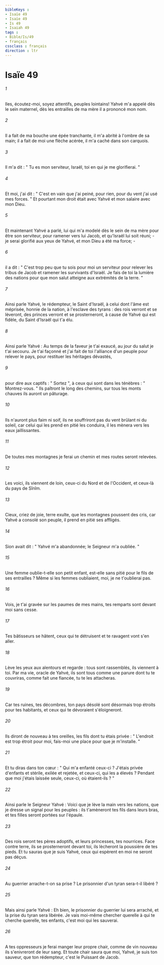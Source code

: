 ```yaml
---
bibleKeys : 
- Isaïe 49
- Isaïe 49
- Is 49
- Isaiah 49
tags : 
- Bible/Is/49
- français
cssclass : français
direction : ltr
---
```


# Isaïe 49

###### 1
Iles, écoutez-moi, soyez attentifs, peuples lointains! Yahvé m'a appelé dès le sein maternel, dès les entrailles de ma mère il a prononcé mon nom. 
###### 2
Il a fait de ma bouche une épée tranchante, il m'a abrité à l'ombre de sa main; il a fait de moi une flèche acérée, il m'a caché dans son carquois. 
###### 3
Il m'a dit : " Tu es mon serviteur, Israël, toi en qui je me glorifierai. " 
###### 4
Et moi, j'ai dit : " C'est en vain que j'ai peiné, pour rien, pour du vent j'ai usé mes forces. " Et pourtant mon droit était avec Yahvé et mon salaire avec mon Dieu. 
###### 5
Et maintenant Yahvé a parlé, lui qui m'a modelé dès le sein de ma mère pour être son serviteur, pour ramener vers lui Jacob, et qu'Israël lui soit réuni; - je serai glorifié aux yeux de Yahvé, et mon Dieu a été ma force; - 
###### 6
il a dit : " C'est trop peu que tu sois pour moi un serviteur pour relever les tribus de Jacob et ramener les survivants d'Israël. Je fais de toi la lumière des nations pour que mon salut atteigne aux extrémités de la terre. " 
###### 7
Ainsi parle Yahvé, le rédempteur, le Saint d'Israël, à celui dont l'âme est méprisée, honnie de la nation, à l'esclave des tyrans : des rois verront et se lèveront, des princes verront et se prosterneront, à cause de Yahvé qui est fidèle, du Saint d'Israël qui t'a élu. 
###### 8
Ainsi parle Yahvé : Au temps de la faveur je t'ai exaucé, au jour du salut je t'ai secouru. Je t'ai façonné et j'ai fait de toi l'alliance d'un peuple pour relever le pays, pour restituer les héritages dévastés, 
###### 9
pour dire aux captifs : " Sortez ", à ceux qui sont dans les ténèbres : " Montrez-vous. " Ils paîtront le long des chemins, sur tous les monts chauves ils auront un pâturage. 
###### 10
Ils n'auront plus faim ni soif, ils ne souffriront pas du vent brûlant ni du soleil, car celui qui les prend en pitié les conduira, il les mènera vers les eaux jaillissantes. 
###### 11
De toutes mes montagnes je ferai un chemin et mes routes seront relevées. 
###### 12
Les voici, ils viennent de loin, ceux-ci du Nord et de l'Occident, et ceux-là du pays de Sînîm. 
###### 13
Cieux, criez de joie, terre exulte, que les montagnes poussent des cris, car Yahvé a consolé son peuple, il prend en pitié ses affligés. 
###### 14
Sion avait dit : " Yahvé m'a abandonnée; le Seigneur m'a oubliée. " 
###### 15
Une femme oublie-t-elle son petit enfant, est-elle sans pitié pour le fils de ses entrailles ? Même si les femmes oubliaient, moi, je ne t'oublierai pas. 
###### 16
Vois, je t'ai gravée sur les paumes de mes mains, tes remparts sont devant moi sans cesse. 
###### 17
Tes bâtisseurs se hâtent, ceux qui te détruisent et te ravagent vont s'en aller. 
###### 18
Lève les yeux aux alentours et regarde : tous sont rassemblés, ils viennent à toi. Par ma vie, oracle de Yahvé, ils sont tous comme une parure dont tu te couvriras, comme fait une fiancée, tu te les attacheras. 
###### 19
Car tes ruines, tes décombres, ton pays désolé sont désormais trop étroits pour tes habitants, et ceux qui te dévoraient s'éloigneront. 
###### 20
Ils diront de nouveau à tes oreilles, les fils dont tu étais privée : " L'endroit est trop étroit pour moi, fais-moi une place pour que je m'installe. " 
###### 21
Et tu diras dans ton cœur : " Qui m'a enfanté ceux-ci ? J'étais privée d'enfants et stérile, exilée et rejetée, et ceux-ci, qui les a élevés ? Pendant que moi j'étais laissée seule, ceux-ci, où étaient-ils ? " 
###### 22
Ainsi parle le Seigneur Yahvé : Voici que je lève la main vers les nations, que je dresse un signal pour les peuples : ils t'amèneront tes fils dans leurs bras, et tes filles seront portées sur l'épaule. 
###### 23
Des rois seront tes pères adoptifs, et leurs princesses, tes nourrices. Face contre terre, ils se prosterneront devant toi, ils lècheront la poussière de tes pieds. Et tu sauras que je suis Yahvé, ceux qui espèrent en moi ne seront pas déçus. 
###### 24
Au guerrier arrache-t-on sa prise ? Le prisonnier d'un tyran sera-t-il libéré ? 
###### 25
Mais ainsi parle Yahvé : Eh bien, le prisonnier du guerrier lui sera arraché, et la prise du tyran sera libérée. Je vais moi-même chercher querelle à qui te cherche querelle, tes enfants, c'est moi qui les sauverai. 
###### 26
A tes oppresseurs je ferai manger leur propre chair, comme de vin nouveau ils s'enivreront de leur sang. Et toute chair saura que moi, Yahvé, je suis ton sauveur, que ton rédempteur, c'est le Puissant de Jacob. 
